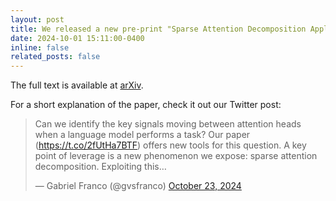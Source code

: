 ```yaml
---
layout: post
title: We released a new pre-print "Sparse Attention Decomposition Applied to Circuit Tracing"
date: 2024-10-01 15:11:00-0400
inline: false
related_posts: false
---
```


The full text is available at [arXiv](https://arxiv.org/abs/2410.00340).

For a short explanation of the paper, check it out our Twitter post:

<blockquote class="twitter-tweet"><p lang="en" dir="ltr">Can we identify the key signals moving between attention heads when a language model performs a task? Our paper (<a href="https://t.co/2fUtHa7BTF">https://t.co/2fUtHa7BTF</a>) offers new tools for this question. A key point of leverage is a new phenomenon we expose: sparse attention decomposition. Exploiting this…</p>&mdash; Gabriel Franco (@gvsfranco) <a href="https://twitter.com/gvsfranco/status/1849210630668190135?ref_src=twsrc%5Etfw">October 23, 2024</a></blockquote> <script async src="https://platform.twitter.com/widgets.js" charset="utf-8"></script>
